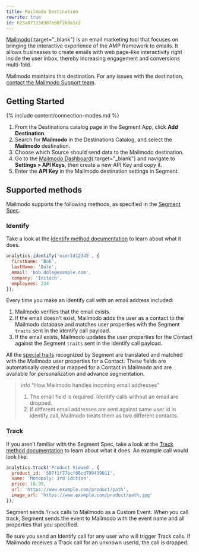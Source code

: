 ```yaml
---
title: Mailmodo Destination
rewrite: true
id: 623a07123d307e60f268a1c2
---
```


[Mailmodo](https://www.mailmodo.com/){:target="_blank"} is an email marketing tool that focuses on bringing the interactive experience of the AMP framework to emails. It allows businesses to create emails with web page-like interactivity right inside the user inbox, thereby increasing engagement and conversions multi-fold.


Mailmodo maintains this destination. For any issues with the destination, [contact the Mailmodo Support team](mailto:help@mailmodo.com).


## Getting Started

{% include content/connection-modes.md %}

1. From the Destinations catalog page in the Segment App, click **Add Destination**.
2. Search for **Mailmodo** in the Destinations Catalog, and select the **Mailmodo** destination.
3. Choose which Source should send data to the Mailmodo destination.
4. Go to the [Mailmodo Dashboard](https://manage.mailmodo.com/app/dashboard){:target="_blank"} and navigate to **Settings > API Keys**, then create a new API Key and copy it.
5. Enter the **API Key** in the Mailmodo destination settings in Segment.


## Supported methods

Mailmodo supports the following methods, as specified in the [Segment Spec](/docs/connections/spec).

### Identify

Take a look at the [Identify method documentation](/docs/connections/spec/identify) to learn about what it does.

```js
analytics.identify('userId12345', {
  firstName: 'Bob',
  lastName: 'Dole',
  email: 'bob.dole@example.com',
  company: 'Initech',
  employees: 234
});
```

Every time you make an identify call with an email address included:
1.	Mailmodo verifies that the email exists.
2.	If the email doesn’t exist, Mailmodo adds the user as a contact to the Mailmodo database and matches user properties with the Segment `traits` sent in the identify call payload.
3.	If the email exists, Mailmodo updates the user properties for the Contact against the Segment `traits` sent in the identify call payload.

All the [special traits](/docs/connections/spec/identify#traits) recognized by Segment are translated and matched with the Mailmodo user properties for a Contact. These fields are automatically created or mapped for a Contact in Mailmodo and are available for personalization and advance segmentation.

> info "How Mailmodo handles incoming email addresses"
> 1. The email field is required. Identify calls without an email are dropped.
> 2. If different email addresses are sent against same user id in identify call, Mailmodo treats them as two different contacts.

### Track
If you aren’t familiar with the Segment Spec, take a look at the [Track method documentation](/docs/connections/spec/track) to learn about what it does. An example call would look like:

```js
analytics.track('Product Viewed', {
  product_id: '507f1f77bcf86cd799439011',
  name: 'Monopoly: 3rd Edition',
  price: 18.99,
  url: 'https://www.example.com/product/path',
  image_url: 'https://www.example.com/product/path.jpg'
});
```
Segment sends `Track` calls to Mailmodo as a Custom Event. When you call  track, Segment sends the event to Mailmodo with the event name and all properties that you specified.

Be sure you send an Identify call for any user who will trigger Track calls. If Mailmodo receives a Track call for an unknown userId, the call is dropped.

